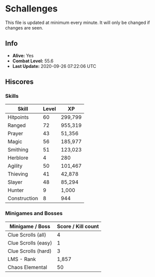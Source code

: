 # Schallenges

This file is updated at minimum every minute. It will only be changed if changes are seen.

## Info

 - **Alive:** Yes
 - **Combat Level:** 55.6
 - **Last Update:** 2020-09-26 07:22:06 UTC

## Hiscores

### Skills

| Skill | Level | XP |
|--|--|--|
| Hitpoints | 60 | 299,799 |
| Ranged | 72 | 955,319 |
| Prayer | 43 | 51,356 |
| Magic | 56 | 185,977 |
| Smithing | 51 | 123,023 |
| Herblore | 4 | 280 |
| Agility | 50 | 101,467 |
| Thieving | 41 | 42,878 |
| Slayer | 48 | 85,294 |
| Hunter | 9 | 1,000 |
| Construction | 8 | 944 |

### Minigames and Bosses

| Minigame / Boss | Score / Kill count |
|--|--|
| Clue Scrolls (all) | 4 |
| Clue Scrolls (easy) | 1 |
| Clue Scrolls (hard) | 3 |
| LMS - Rank | 1,857 |
| Chaos Elemental | 50 |
